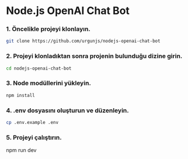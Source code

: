 # Node.js OpenAI Chat Bot

### 1. Öncelikle projeyi klonlayın.
```sh
git clone https://github.com/urgunjs/nodejs-openai-chat-bot
```

### 2. Projeyi klonladıktan sonra projenin bulunduğu dizine girin.
```sh
cd nodejs-openai-chat-bot
```

### 3. Node modüllerini yükleyin.
```sh
npm install
```

### 4. .env dosyasını oluşturun ve düzenleyin.
```sh
cp .env.example .env
```

### 5. Projeyi çalıştırın.
npm run dev